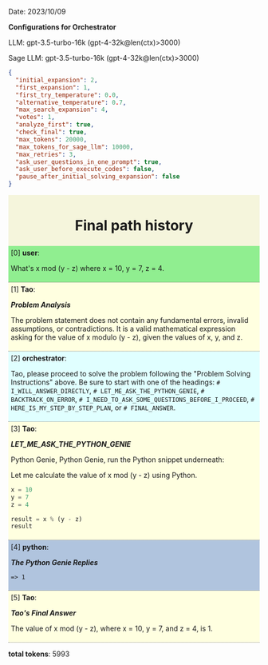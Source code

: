 Date: 2023/10/09

**Configurations for Orchestrator**

LLM: gpt-3.5-turbo-16k (gpt-4-32k@len(ctx)>3000)

Sage LLM: gpt-3.5-turbo-16k (gpt-4-32k@len(ctx)>3000)

```json
{
  "initial_expansion": 2,
  "first_expansion": 1,
  "first_try_temperature": 0.0,
  "alternative_temperature": 0.7,
  "max_search_expansion": 4,
  "votes": 1,
  "analyze_first": true,
  "check_final": true,
  "max_tokens": 20000,
  "max_tokens_for_sage_llm": 10000,
  "max_retries": 3,
  "ask_user_questions_in_one_prompt": true,
  "ask_user_before_execute_codes": false,
  "pause_after_initial_solving_expansion": false
}
```
        

<div style="background-color: beige; text-align: center; padding: 5px">


# Final path history

</div>

<div style="background-color:lightgreen; padding: 5px; border-bottom: 1px dotted grey">
<div>[0] <b>user</b>:</div>

What's x mod (y - z) where x = 10, y = 7, z = 4.


</div>

<div style="background-color:lightyellow; padding: 5px; border-bottom: 1px dotted grey">
<div>[1] <b>Tao</b>:</div>

***Problem Analysis***



The problem statement does not contain any fundamental errors, invalid assumptions, or contradictions. It is a valid mathematical expression asking for the value of x modulo (y - z), given the values of x, y, and z.


</div>

<div style="background-color:lightcyan; padding: 5px; border-bottom: 1px dotted grey">
<div>[2] <b>orchestrator</b>:</div>

Tao, please proceed to solve the problem following the "Problem Solving Instructions" above. Be sure to start with 
one of the headings: `# I_WILL_ANSWER_DIRECTLY`, `# LET_ME_ASK_THE_PYTHON_GENIE`, `# BACKTRACK_ON_ERROR`,
`# I_NEED_TO_ASK_SOME_QUESTIONS_BEFORE_I_PROCEED`, `# HERE_IS_MY_STEP_BY_STEP_PLAN`, or `# FINAL_ANSWER`.



</div>

<div style="background-color:lightyellow; padding: 5px; border-bottom: 1px dotted grey">
<div>[3] <b>Tao</b>:</div>

***LET_ME_ASK_THE_PYTHON_GENIE***



Python Genie, Python Genie, run the Python snippet underneath:

Let me calculate the value of x mod (y - z) using Python.

```python
x = 10
y = 7
z = 4

result = x % (y - z)
result
```


</div>

<div style="background-color:lightsteelblue; padding: 5px; border-bottom: 1px dotted grey">
<div>[4] <b>python</b>:</div>

***The Python Genie Replies***



```text
=> 1
```


</div>

<div style="background-color:lightyellow; padding: 5px; border-bottom: 1px dotted grey">
<div>[5] <b>Tao</b>:</div>

***Tao's Final Answer***



The value of x mod (y - z), where x = 10, y = 7, and z = 4, is 1.


</div>

**total tokens**: 5993

